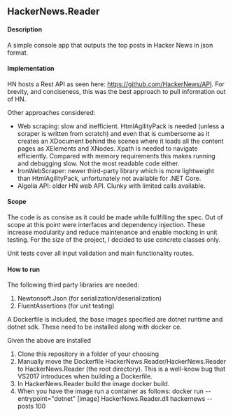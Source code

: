 ## HackerNews.Reader

#### Description
A simple console app that outputs the top posts in Hacker News in json format.

#### Implementation
HN hosts a Rest API as seen here: https://github.com/HackerNews/API. For brevity, and conciseness, this was the best approach to pull information out of HN. 

Other approaches considered:
- Web scraping: slow and inefficient. HtmlAgilityPack is needed (unless a scraper is written from scratch) and even that is cumbersome as it creates an XDocument behind the scenes where it loads all the content pages as XElements and XNodes. Xpath is needed to navigate efficiently. Compared with memory requirements this makes running and debugging slow. Not the most readable code either.
- IronWebScraper: newer third-party library which is more lightweight than HtmlAgilityPack, unfortunately not available for .NET Core.
- Algolia API: older HN web API. Clunky with limited calls available. 

#### Scope
The code is as consise as it could be made while fullfilling the spec. Out of scope at this point were interfaces and dependency injection. These increase modularity and reduce maintenance and enable mocking in unit testing. For the size of the project, I decided to use concrete classes only.

Unit tests cover all input validation and main functionality routes.

#### How to run
The following third party libraries are needed:
1) Newtonsoft.Json (for serialization/deserialization)
2) FluentAssertions (for unit testing)

A Dockerfile is included, the base images specified are dotnet runtime and dotnet sdk. These need to be installed along with docker ce.

Given the above are installed

1) Clone this repository in a folder of your choosing
2) Manually move the Dockerfile HackerNews.Reader/HackerNews.Reader to HackerNews.Reader (the root directory). This is a well-know bug that VS2017 introduces when building a Dockerfile.
3) In HackerNews.Reader build the image
  docker build.
4) When you have the image run a container as follows:
  docker run --entrypoint="dotnet" [image] HackerNews.Reader.dll hackernews --posts 100


